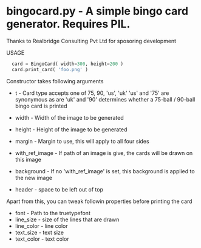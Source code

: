 bingocard.py - A simple bingo card generator. Requires PIL.
==========================================================

Thanks to Realbridge Consulting Pvt Ltd for sposoring development

USAGE

  ```python
    card = BingoCard( width=300, height=200 )
    card.print_card( 'foo.png' )
  ```

Constructor takes following arguments

  * t - Card type accepts one of 75, 90, 'us', 'uk'
       'us' and '75' are synonymous as are 'uk' and '90'
       determines whether a 75-ball / 90-ball bingo 
       card is printed

  * width           - Width of the image to be generated
  * height          - Height of the image to be generated
  * margin          - Margin to use, this will apply to all four sides
  * with_ref_image  - If path of an image is give, the cards will be drawn on this image
  * background      - If no 'with_ref_image' is set, this background is applied to the new image
  * header          - space to be left out of top

Apart from this, you can tweak followin properties before printing the card
  
  * font            - Path to the truetypefont 
  * line_size       - size of the lines that are drawn
  * line_color      - line color
  * text_size       - text size
  * text_color      - text color



  



  


